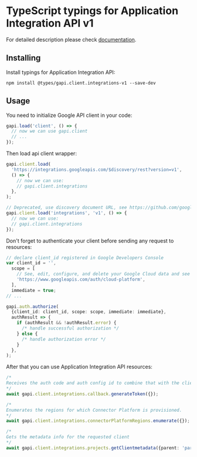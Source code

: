 # TypeScript typings for Application Integration API v1

For detailed description please check [documentation](https://cloud.google.com/application-integration).

## Installing

Install typings for Application Integration API:

```
npm install @types/gapi.client.integrations-v1 --save-dev
```

## Usage

You need to initialize Google API client in your code:

```typescript
gapi.load('client', () => {
  // now we can use gapi.client
  // ...
});
```

Then load api client wrapper:

```typescript
gapi.client.load(
  'https://integrations.googleapis.com/$discovery/rest?version=v1',
  () => {
    // now we can use:
    // gapi.client.integrations
  },
);
```

```typescript
// Deprecated, use discovery document URL, see https://github.com/google/google-api-javascript-client/blob/master/docs/reference.md#----gapiclientloadname----version----callback--
gapi.client.load('integrations', 'v1', () => {
  // now we can use:
  // gapi.client.integrations
});
```

Don't forget to authenticate your client before sending any request to resources:

```typescript
// declare client_id registered in Google Developers Console
var client_id = '',
  scope = [
    // See, edit, configure, and delete your Google Cloud data and see the email address for your Google Account.
    'https://www.googleapis.com/auth/cloud-platform',
  ],
  immediate = true;
// ...

gapi.auth.authorize(
  {client_id: client_id, scope: scope, immediate: immediate},
  authResult => {
    if (authResult && !authResult.error) {
      /* handle successful authorization */
    } else {
      /* handle authorization error */
    }
  },
);
```

After that you can use Application Integration API resources: <!-- TODO: make this work for multiple namespaces -->

```typescript
/*
Receives the auth code and auth config id to combine that with the client id and secret to retrieve access tokens from the token endpoint. Returns either a success or error message when it's done.
*/
await gapi.client.integrations.callback.generateToken({});

/*
Enumerates the regions for which Connector Platform is provisioned.
*/
await gapi.client.integrations.connectorPlatformRegions.enumerate({});

/*
Gets the metadata info for the requested client
*/
await gapi.client.integrations.projects.getClientmetadata({parent: 'parent'});
```
